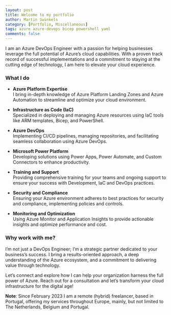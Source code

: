 ```yaml
---
layout: post
title: Welcome to my portfolio
author: Martin Swinkels
category: [Portfolio, Miscellaneous]
tags: azure azure-devops bicep powershell yaml
comments: false
---
```


I am an Azure DevOps Engineer with a passion for helping businesses leverage the full potential of Azure’s cloud capabilities. With a proven track record of successful implementations and a commitment to staying at the cutting edge of technology, I am here to elevate your cloud experience.

### What I do

- **Azure Platform Expertise**  
  I bring in-depth knowledge of Azure Platform Landing Zones and Azure Automation to streamline and optimize your cloud environment.

- **Infrastructure as Code (IaC)**  
  Specialized in deploying and managing Azure resources using IaC tools like ARM templates, Bicep, and PowerShell.

<!-- 
- **Automation and Orchestration**  
  Automating repetitive tasks and orchestrating complex workflows using Azure Automation, Logic Apps, and Azure Functions.
-->

- **Azure DevOps**  
  Implementing CI/CD pipelines, managing repositories, and facilitating seamless collaboration using Azure DevOps.

<!--
 - **Custom Development**  
  Building and deploying custom applications and services on Azure, leveraging Azure App Services, Azure Functions, and API Management.
-->

- **Microsoft Power Platform**  
  Developing solutions using Power Apps, Power Automate, and Custom Connectors to enhance productivity.

- **Training and Support**  
  Providing comprehensive training for your teams and ongoing support to ensure your success with Development, IaC and DevOps practices.

- **Security and Compliance**  
  Ensuring your Azure environment adheres to best practices for security and compliance, implementing policies and controls.

- **Monitoring and Optimization**  
  Using Azure Monitor and Application Insights to provide actionable insights and optimize performance and cost.

### Why work with me?

I’m not just a DevOps Engineer; I’m a strategic partner dedicated to your business’s success. I bring a results-oriented approach, a deep understanding of the Azure ecosystem, and a commitment to delivering value through technology.

Let’s connect and explore how I can help your organization harness the full power of Azure. Reach out for a consultation and let’s transform your cloud infrastructure for the digital age!

<div class="important">
    <p><strong>Note</strong>: Since February 2023 I am a remote (hybrid) freelancer, based in Portugal, offering my services throughout Europe, mainly, but not limited to The Netherlands, Belgium and Portugal.</p>
</div>

<!--
For more instructions head over to the [Jekyll Now repository](https://github.com/barryclark/jekyll-now) on GitHub.
-->
